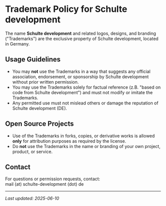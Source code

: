 # Trademark Policy for Schulte development

The name **Schulte development** and related logos, designs, and branding ("Trademarks") are the
exclusive property of Schulte development, located in Germany.

## Usage Guidelines

- You may **not** use the Trademarks in a way that suggests any official association, endorsement,
  or sponsorship by Schulte development without prior written permission.
- You may use the Trademarks solely for factual reference (z.B. "based on code from Schulte
  development") and must not modify or imitate the Trademarks.
- Any permitted use must not mislead others or damage the reputation of Schulte development (DE).

## Open Source Projects

- Use of the Trademarks in forks, copies, or derivative works is allowed **only** for attribution
  purposes as required by the license.
- Do **not** use the Trademarks in the name or branding of your own project, product, or service.

## Contact

For questions or permission requests, contact:  
mail (at) schulte-development (dot) de

---

_Last updated: 2025-06-10_

